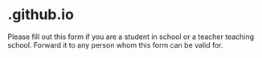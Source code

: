 # .github.io
Please fill out this form if you are a student in school or a teacher teaching school. Forward it to any person whom this form can be valid for.
